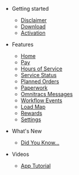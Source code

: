 - Getting started
  - [Disclaimer](getting-started.md#disclaimer)
  - [Download](getting-started.md#download)
  - [Activation](getting-started.md#activation)

- Features
  - [Home](home.md)
  - [Pay](pay.md)
  - [Hours of Service](hos.md)
  - [Service Status](servicestatus.md)
  - [Planned Orders](planned.md)
  - [Paperwork](paperwork.md)
  - [Omnitracs Messages](messages.md)
  - [Workflow Events](workflow.md)
  - [Load Map](loadmap.md)
  - [Rewards](rewards.md)
  - [Settings](settings.md)

- What's New
  - [Did You Know...](whatsnew.md) 

- Videos
  - [App Tutorial](videos.md)
